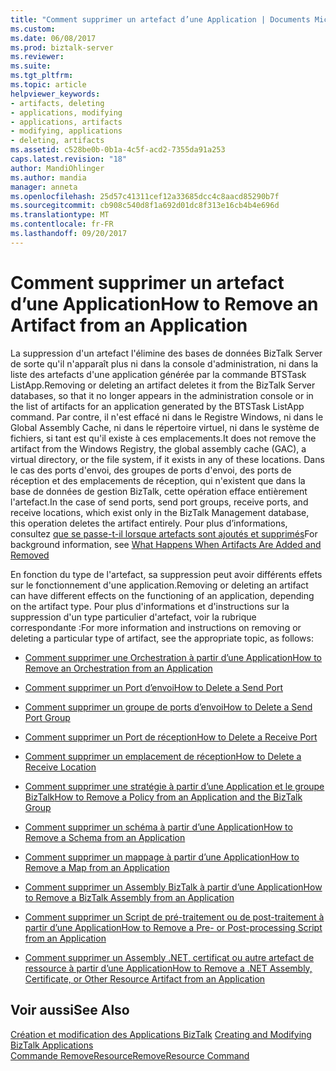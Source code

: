 ```yaml
---
title: "Comment supprimer un artefact d’une Application | Documents Microsoft"
ms.custom: 
ms.date: 06/08/2017
ms.prod: biztalk-server
ms.reviewer: 
ms.suite: 
ms.tgt_pltfrm: 
ms.topic: article
helpviewer_keywords:
- artifacts, deleting
- applications, modifying
- applications, artifacts
- modifying, applications
- deleting, artifacts
ms.assetid: c528be0b-0b1a-4c5f-acd2-7355da91a253
caps.latest.revision: "18"
author: MandiOhlinger
ms.author: mandia
manager: anneta
ms.openlocfilehash: 25d57c41311cef12a33685dcc4c8aacd85290b7f
ms.sourcegitcommit: cb908c540d8f1a692d01dc8f313e16cb4b4e696d
ms.translationtype: MT
ms.contentlocale: fr-FR
ms.lasthandoff: 09/20/2017
---
```

# <a name="how-to-remove-an-artifact-from-an-application"></a><span data-ttu-id="86f8c-102">Comment supprimer un artefact d’une Application</span><span class="sxs-lookup"><span data-stu-id="86f8c-102">How to Remove an Artifact from an Application</span></span>
<span data-ttu-id="86f8c-103">La suppression d'un artefact l'élimine des bases de données BizTalk Server de sorte qu'il n'apparaît plus ni dans la console d'administration, ni dans la liste des artefacts d'une application générée par la commande BTSTask ListApp.</span><span class="sxs-lookup"><span data-stu-id="86f8c-103">Removing or deleting an artifact deletes it from the BizTalk Server databases, so that it no longer appears in the administration console or in the list of artifacts for an application generated by the BTSTask ListApp command.</span></span> <span data-ttu-id="86f8c-104">Par contre, il n'est effacé ni dans le Registre Windows, ni dans le Global Assembly Cache, ni dans le répertoire virtuel, ni dans le système de fichiers, si tant est qu'il existe à ces emplacements.</span><span class="sxs-lookup"><span data-stu-id="86f8c-104">It does not remove the artifact from the Windows Registry, the global assembly cache (GAC), a virtual directory, or the file system, if it exists in any of these locations.</span></span> <span data-ttu-id="86f8c-105">Dans le cas des ports d'envoi, des groupes de ports d'envoi, des ports de réception et des emplacements de réception, qui n'existent que dans la base de données de gestion BizTalk, cette opération efface entièrement l'artefact.</span><span class="sxs-lookup"><span data-stu-id="86f8c-105">In the case of send ports, send port groups, receive ports, and receive locations, which exist only in the BizTalk Management database, this operation deletes the artifact entirely.</span></span> <span data-ttu-id="86f8c-106">Pour plus d’informations, consultez [que se passe-t-il lorsque artefacts sont ajoutés et supprimés](../core/what-happens-when-artifacts-are-added-and-removed.md)</span><span class="sxs-lookup"><span data-stu-id="86f8c-106">For background information, see [What Happens When Artifacts Are Added and Removed](../core/what-happens-when-artifacts-are-added-and-removed.md)</span></span>  
  
 <span data-ttu-id="86f8c-107">En fonction du type de l'artefact, sa suppression peut avoir différents effets sur le fonctionnement d'une application.</span><span class="sxs-lookup"><span data-stu-id="86f8c-107">Removing or deleting an artifact can have different effects on the functioning of an application, depending on the artifact type.</span></span> <span data-ttu-id="86f8c-108">Pour plus d'informations et d'instructions sur la suppression d'un type particulier d'artefact, voir la rubrique correspondante :</span><span class="sxs-lookup"><span data-stu-id="86f8c-108">For more information and instructions on removing or deleting a particular type of artifact, see the appropriate topic, as follows:</span></span>  
  
-   [<span data-ttu-id="86f8c-109">Comment supprimer une Orchestration à partir d’une Application</span><span class="sxs-lookup"><span data-stu-id="86f8c-109">How to Remove an Orchestration from an Application</span></span>](../core/how-to-remove-an-orchestration-from-an-application.md)  
  
-   [<span data-ttu-id="86f8c-110">Comment supprimer un Port d’envoi</span><span class="sxs-lookup"><span data-stu-id="86f8c-110">How to Delete a Send Port</span></span>](../core/how-to-delete-a-send-port.md)  
  
-   [<span data-ttu-id="86f8c-111">Comment supprimer un groupe de ports d’envoi</span><span class="sxs-lookup"><span data-stu-id="86f8c-111">How to Delete a Send Port Group</span></span>](../core/how-to-delete-a-send-port-group.md)  
  
-   [<span data-ttu-id="86f8c-112">Comment supprimer un Port de réception</span><span class="sxs-lookup"><span data-stu-id="86f8c-112">How to Delete a Receive Port</span></span>](../core/how-to-delete-a-receive-port.md)  
  
-   [<span data-ttu-id="86f8c-113">Comment supprimer un emplacement de réception</span><span class="sxs-lookup"><span data-stu-id="86f8c-113">How to Delete a Receive Location</span></span>](../core/how-to-delete-a-receive-location.md)  
  
-   [<span data-ttu-id="86f8c-114">Comment supprimer une stratégie à partir d’une Application et le groupe BizTalk</span><span class="sxs-lookup"><span data-stu-id="86f8c-114">How to Remove a Policy from an Application and the BizTalk Group</span></span>](../core/how-to-remove-a-policy-from-an-application-and-the-biztalk-group.md)  
  
-   [<span data-ttu-id="86f8c-115">Comment supprimer un schéma à partir d’une Application</span><span class="sxs-lookup"><span data-stu-id="86f8c-115">How to Remove a Schema from an Application</span></span>](../core/how-to-remove-a-schema-from-an-application.md)  
  
-   [<span data-ttu-id="86f8c-116">Comment supprimer un mappage à partir d’une Application</span><span class="sxs-lookup"><span data-stu-id="86f8c-116">How to Remove a Map from an Application</span></span>](../core/how-to-remove-a-map-from-an-application.md)  
  
-   [<span data-ttu-id="86f8c-117">Comment supprimer un Assembly BizTalk à partir d’une Application</span><span class="sxs-lookup"><span data-stu-id="86f8c-117">How to Remove a BizTalk Assembly from an Application</span></span>](../core/how-to-remove-a-biztalk-assembly-from-an-application.md)  
  
-   [<span data-ttu-id="86f8c-118">Comment supprimer un Script de pré-traitement ou de post-traitement à partir d’une Application</span><span class="sxs-lookup"><span data-stu-id="86f8c-118">How to Remove a Pre- or Post-processing Script from an Application</span></span>](../core/how-to-remove-a-pre-or-post-processing-script-from-an-application.md)  
  
-   [<span data-ttu-id="86f8c-119">Comment supprimer un Assembly .NET, certificat ou autre artefact de ressource à partir d’une Application</span><span class="sxs-lookup"><span data-stu-id="86f8c-119">How to Remove a .NET Assembly, Certificate, or Other Resource Artifact from an Application</span></span>](../core/remove-a-net-assembly-certificate-or-resource-artifact-from-an-application.md)  
  
## <a name="see-also"></a><span data-ttu-id="86f8c-120">Voir aussi</span><span class="sxs-lookup"><span data-stu-id="86f8c-120">See Also</span></span>  
 <span data-ttu-id="86f8c-121">[Création et modification des Applications BizTalk](../core/creating-and-modifying-biztalk-applications.md) </span><span class="sxs-lookup"><span data-stu-id="86f8c-121">[Creating and Modifying BizTalk Applications](../core/creating-and-modifying-biztalk-applications.md) </span></span>  
 [<span data-ttu-id="86f8c-122">Commande RemoveResource</span><span class="sxs-lookup"><span data-stu-id="86f8c-122">RemoveResource Command</span></span>](../core/removeresource-command.md)